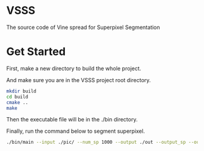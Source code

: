 # VSSS
The source code of Vine spread for Superpixel Segmentation


# Get Started

First, make a new directory to build the whole project.

And make sure you are in the VSSS project root directory.
```bash
mkdir build
cd build
cmake ..
make
```
Then the executable file will be in the ./bin directory.

Finally, run the command below to segment superpixel.

```bash 
./bin/main --input ./pic/ --num_sp 1000 --output ./out --output_sp --output_label --alpha 0.005 --lambda 20 --beta 30 --tau 7
```

